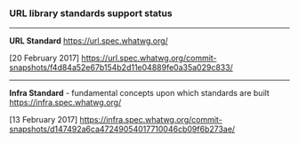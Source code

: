 ### URL library standards support status

---
**URL Standard**
https://url.spec.whatwg.org/

[20 February 2017]
https://url.spec.whatwg.org/commit-snapshots/f4d84a52e67b154b2d11e04889fe0a35a029c833/

---
**Infra Standard** - fundamental concepts upon which standards are built
https://infra.spec.whatwg.org/

[13 February 2017]
https://infra.spec.whatwg.org/commit-snapshots/d147492a6ca47249054017710046cb09f6b273ae/
